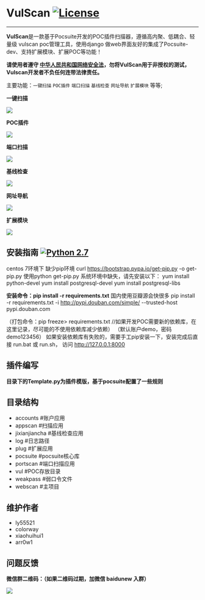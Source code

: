 
# VulScan [![License](https://img.shields.io/aur/license/yaourt.svg)](https://github.com/vulscanteam/vulscan/blob/master/LICENSE)
-----------

**VulScan**是一款基于Pocsuite开发的POC插件扫描器，遵循高内聚、低耦合、轻量级 vulscan poc管理工具，使用django
做web界面友好的集成了Pocsuite-dev、支持扩展模块、扩展POC等功能！

**请使用者遵守 [中华人民共和国网络安全法](http://www.npc.gov.cn/npc/xinwen/2016-11/07/content_2001605.htm)，勿将VulScan用于非授权的测试，Vulscan开发者不负任何连带法律责任。**

主要功能：`一键扫描` `POC插件` `端口扫描` `基线检查` `网址导航` `扩展模块` 等等;

**一键扫描**

![](https://github.com/vulscanteam/vulscan/blob/master/webscan/demo/1.png)

**POC插件**

![](https://github.com/vulscanteam/vulscan/blob/master/webscan/demo/2.png)

**端口扫描**

![](https://github.com/vulscanteam/vulscan/blob/master/webscan/demo/3.png)

**基线检查**

![](https://github.com/vulscanteam/vulscan/blob/master/webscan/demo/4.png)

**网址导航**

![](https://github.com/vulscanteam/vulscan/blob/master/webscan/demo/5.png)

**扩展模块**

![](https://github.com/vulscanteam/vulscan/blob/master/webscan/demo/6.png)


## 安装指南 [![Python 2.7](https://img.shields.io/badge/python-2.7-yellow.svg)](https://www.python.org/) 

centos 7环境下
缺少pip环境
curl https://bootstrap.pypa.io/get-pip.py -o get-pip.py
使用python get-pip.py 
系统环境中缺失，请先安装以下：
yum install python-devel
yum install postgresql-devel
yum install postgresql-libs

**安装命令：pip install -r requirements.txt**
国内使用豆瓣源会快很多
pip install -r requirements.txt  -i http://pypi.douban.com/simple/ --trusted-host pypi.douban.com

（打包命令：pip freeze> requirements.txt //如果开发POC需要新的依赖库，在这里记录，尽可能的不使用依赖库减少依赖）
（默认账户demo，密码demo123456）
如果安装依赖库有失败的，需要手工pip安装一下，安装完成后直接 run.bat 或 run.sh， 访问 http://127.0.0.1:8000 

## 插件编写
**目录下的Template.py为插件模版，基于pocsuite配置了一些规则**

## 目录结构

- accounts 				#账户应用
- appscan 				#扫描应用
- jixianjiancha 	#基线检查应用
- log 					  #日志路径
- plug 					  #扩展应用
- pocsuite 				#pocsuite核心库
- portscan 				#端口扫描应用
- vul 					  #POC存放目录
- weakpass				#弱口令文件
- webscan				  #主项目


## 维护作者
- ly55521
- colorway
- xiaohuihui1
- arr0w1

## 问题反馈

**微信群二维码：（如果二维码过期，加微信 baidunew 入群）**

![](https://github.com/vulscanteam/vulscan/blob/master/webscan/demo/0.png)


